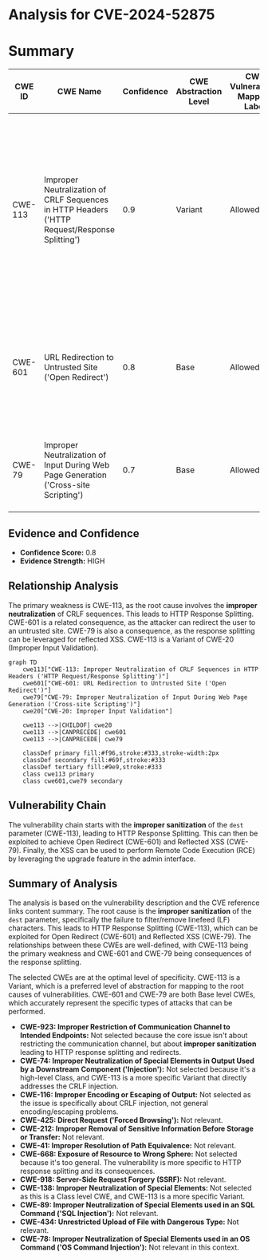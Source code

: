 # Analysis for CVE-2024-52875

# Summary

| CWE ID | CWE Name | Confidence | CWE Abstraction Level | CWE Vulnerability Mapping Label | CWE-Vulnerability Mapping Notes |
|---|---|---|---|---|---|
| CWE-113 | Improper Neutralization of CRLF Sequences in HTTP Headers ('HTTP Request/Response Splitting') | 0.9 | Variant | Allowed | Primary CWE: The application does not correctly filter/remove linefeed (LF) characters in the "dest" GET parameter when generating the "Location" HTTP header in a 302 HTTP response. |
| CWE-601 | URL Redirection to Untrusted Site ('Open Redirect') | 0.8 | Base | Allowed | Secondary: The "dest" parameter is used to construct a URL, and **improper sanitization** leads to redirection to an untrusted site. |
| CWE-79 | Improper Neutralization of Input During Web Page Generation ('Cross-site Scripting') | 0.7 | Base | Allowed | Secondary: HTTP Response Splitting can be leveraged to perform Reflected XSS. |

## Evidence and Confidence

*   **Confidence Score:** 0.8
*   **Evidence Strength:** HIGH

## Relationship Analysis

The primary weakness is CWE-113, as the root cause involves the **improper neutralization** of CRLF sequences. This leads to HTTP Response Splitting. CWE-601 is a related consequence, as the attacker can redirect the user to an untrusted site. CWE-79 is also a consequence, as the response splitting can be leveraged for reflected XSS. CWE-113 is a Variant of CWE-20 (Improper Input Validation).

```mermaid
graph TD
    cwe113["CWE-113: Improper Neutralization of CRLF Sequences in HTTP Headers ('HTTP Request/Response Splitting')"]
    cwe601["CWE-601: URL Redirection to Untrusted Site ('Open Redirect')"]
    cwe79["CWE-79: Improper Neutralization of Input During Web Page Generation ('Cross-site Scripting')"]
    cwe20["CWE-20: Improper Input Validation"]

    cwe113 -->|CHILDOF| cwe20
    cwe113 -->|CANPRECEDE| cwe601
    cwe113 -->|CANPRECEDE| cwe79

    classDef primary fill:#f96,stroke:#333,stroke-width:2px
    classDef secondary fill:#69f,stroke:#333
    classDef tertiary fill:#9e9,stroke:#333
    class cwe113 primary
    class cwe601,cwe79 secondary
```

## Vulnerability Chain

The vulnerability chain starts with the **improper sanitization** of the `dest` parameter (CWE-113), leading to HTTP Response Splitting. This can then be exploited to achieve Open Redirect (CWE-601) and Reflected XSS (CWE-79). Finally, the XSS can be used to perform Remote Code Execution (RCE) by leveraging the upgrade feature in the admin interface.

## Summary of Analysis

The analysis is based on the vulnerability description and the CVE reference links content summary. The root cause is the **improper sanitization** of the `dest` parameter, specifically the failure to filter/remove linefeed (LF) characters. This leads to HTTP Response Splitting (CWE-113), which can be exploited for Open Redirect (CWE-601) and Reflected XSS (CWE-79). The relationships between these CWEs are well-defined, with CWE-113 being the primary weakness and CWE-601 and CWE-79 being consequences of the response splitting.

The selected CWEs are at the optimal level of specificity. CWE-113 is a Variant, which is a preferred level of abstraction for mapping to the root causes of vulnerabilities. CWE-601 and CWE-79 are both Base level CWEs, which accurately represent the specific types of attacks that can be performed.

*   **CWE-923: Improper Restriction of Communication Channel to Intended Endpoints:** Not selected because the core issue isn't about restricting the communication channel, but about **improper sanitization** leading to HTTP response splitting and redirects.
*   **CWE-74: Improper Neutralization of Special Elements in Output Used by a Downstream Component ('Injection'):** Not selected because it's a high-level Class, and CWE-113 is a more specific Variant that directly addresses the CRLF injection.
*   **CWE-116: Improper Encoding or Escaping of Output:** Not selected as the issue is specifically about CRLF injection, not general encoding/escaping problems.
*   **CWE-425: Direct Request ('Forced Browsing'):** Not relevant.
*   **CWE-212: Improper Removal of Sensitive Information Before Storage or Transfer:** Not relevant.
*   **CWE-41: Improper Resolution of Path Equivalence:** Not relevant.
*   **CWE-668: Exposure of Resource to Wrong Sphere:** Not selected because it's too general. The vulnerability is more specific to HTTP response splitting and its consequences.
*   **CWE-918: Server-Side Request Forgery (SSRF):** Not relevant.
*   **CWE-138: Improper Neutralization of Special Elements:** Not selected as this is a Class level CWE, and CWE-113 is a more specific Variant.
*   **CWE-89: Improper Neutralization of Special Elements used in an SQL Command ('SQL Injection'):** Not relevant.
*   **CWE-434: Unrestricted Upload of File with Dangerous Type:** Not relevant.
*   **CWE-78: Improper Neutralization of Special Elements used in an OS Command ('OS Command Injection'):** Not relevant in this context.